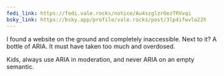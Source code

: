 ```yaml
---
fedi_link: https://fedi.vale.rocks/notice/Au4szglzrOezTRVvqi
bsky_link: https://bsky.app/profile/vale.rocks/post/3lp4ifwvlo22h
---
```


I found a website on the ground and completely inaccessible. Next to it? A bottle of ARIA. It must have taken too much and overdosed.

Kids, always use ARIA in moderation, and never ARIA on an empty semantic.
